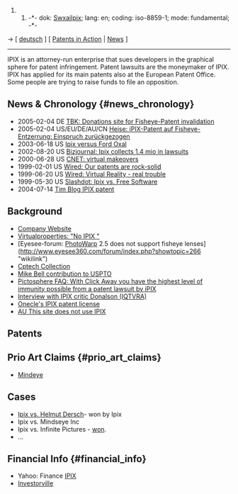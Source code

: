 1.  1.  -\*- dok: [SwxaiIpix](SwxaiIpix "wikilink"); lang: en; coding:
        iso-8859-1; mode: fundamental; -\*-

-\> \[ [ deutsch](SwpatipixDe "wikilink") \] \[ [ Patents in
Action](SwpikxraniEn "wikilink") \| [ News](SwpatcninoEn "wikilink") \]

------------------------------------------------------------------------

IPIX is an attorney-run enterprise that sues developers in the graphical
sphere for patent infringement. Patent lawsuits are the moneymaker of
IPIX. IPIX has applied for its main patents also at the European Patent
Office. Some people are trying to raise funds to file an opposition.

## News & Chronology {#news_chronology}

-   2005-02-04 DE [TBK: Donations site for Fisheye-Patent
    invalidation](http://www.tbk.de/spende/ "wikilink")
-   2005-02-04 US/EU/DE/AU/CN [Heise: iPIX-Patent auf
    Fisheye-Entzerrung: Einspruch
    zurückgezogen](http://www.heise.de/newsticker/meldung/55972 "wikilink")
-   2003-06-18 US [Ipix versus Ford
    Oxal](http://www.auctionbytes.com/cab/abn/y03/m06/i18/s01 "wikilink")
-   2002-08-20 US [Bizjournal: Ipix collects 1.4 mio in
    lawsuits](http://www.bizjournals.com/sanfrancisco/stories/2002/08/19/daily32.html "wikilink")
-   2000-06-28 US [CNET: virtual
    makeovers](http://news.com.com/2100-1017-242572.html?legacy=cnet&tag=st.ne.1430735..ni "wikilink")
-   1999-02-01 US [Wired: Our patents are
    rock-solid](http://www.wired.com/news/business/0,1367,20891,00.html "wikilink")
-   1999-06-20 US [Wired: Virtual Reality - real
    trouble](http://www.wired.com/news/business/0,1367,20824-2,00.html?tw=wn_story_page_next1 "wikilink")
-   1999-05-30 US [Slashdot: Ipix vs. Free
    Software](http://slashdot.org/articles/99/05/30/1446237.shtml "wikilink")
-   2004-07-14 [Tim Blog IPIX
    patent](http://torque.oncloud8.com/archives/000385.html "wikilink")

## Background

-   [Company Website](http://www.ipix.com/ "wikilink")
-   [Virtualproperties: \"No IPIX
    \"](http://www.virtualproperties.com/noipix/noipix.html "wikilink")
-   [Eyesee-forum: [PhotoWarp](PhotoWarp "wikilink") 2.5 does not
    support fisheye
    lenses](http://www.eyesee360.com/forum/index.php?showtopic=266 "wikilink")
-   [Cptech
    Collection](http://www.cptech.org/ip/business/software/graphics.html "wikilink")
-   [Mike Bell contribution to
    USPTO](http://www.uspto.gov/web/offices/pac/dapp/opla/comments/searchbmp/bellltr.pdf "wikilink")
-   [Pictosphere FAQ: With Click Away you have the highest level of
    immunity possible from a patent lawsuit by
    iPIX](http://www.pictosphere.com/kwx/faq.html "wikilink")
-   [Interview with IPIX critic Donalson
    (IQTVRA)](http://vrm.vrway.com/vartist/guest_artist/AN_INTERVIEW_WITH_ARMCHAIR_TRAVEL_CO_.html "wikilink")
-   [Onecle\'s IPIX patent
    license](http://contracts.onecle.com/ipix/homestore.lic.shtml "wikilink")
-   [AU This site does not use
    IPIX](http://www.path.unimelb.edu.au/~bernardk/victoria/virtual/noipix.html "wikilink")

## Patents

## Prio Art Claims {#prio_art_claims}

-   [Mindeye](http://newsroom.eworldwire.com/pdf/072403/1544.pdf "wikilink")

## Cases

-   [Ipix vs. Helmut
    Dersch](http://swpat.ffii.org/patente/wirkungen/ipix/index.en.html "wikilink")-
    won by Ipix
-   Ipix vs. Mindseye Inc
-   Ipix vs. Infinite Pictures -
    [won](http://www.pauck.de/archive/mailinglist/panorama/mhonarc/msg05518.html "wikilink").
-   \...

## Financial Info {#financial_info}

-   Yahoo: Finance
    [IPIX](http://finance.yahoo.com/q?s=ipix&d=v2 "wikilink")
-   [Investorville](http://www.investorville.com/ubb/Forum11/HTML/000052.html "wikilink")
